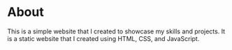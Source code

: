 # About 

This is a simple website that I created to showcase my skills and projects. It is a static website that I created using HTML, CSS, and JavaScript.
